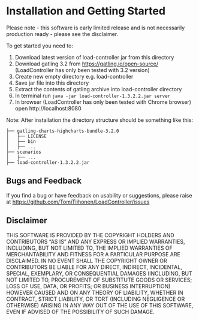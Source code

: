 # Installation and Getting Started

Please note - this software is early limited release and is not necessarily production ready - please see the disclaimer.

To get started you need to:
1. Download latest version of load-controller jar from this directory
2. Download gatling 3.2 from https://gatling.io/open-source/ (LoadController has only been tested with 3.2 version)
3. Create new empty directory e.g. load-controller
4. Save jar file into this directory
5. Extract the contents of gatling archive into load-controller directory
6. In terminal run `java -jar load-controller-1.3.2.2.jar server`
7. In browser (LoadController has only been tested with Chrome browser) open http://localhost:8080

Note: After installation the directory structure should be something like this:
```
├── gatling-charts-highcharts-bundle-3.2.0
│   ├── LICENSE
│   ├── bin
│   ├── ...
├── scenarios
│   ├── ...
├── load-controller-1.3.2.2.jar
```
## Bugs and Feedback
If you find a bug or have feedback on usability or suggestions, please raise at https://github.com/TomiTiihonen/LoadController/issues

## Disclaimer
THIS SOFTWARE IS PROVIDED BY THE COPYRIGHT HOLDERS AND CONTRIBUTORS “AS IS” AND ANY EXPRESS OR IMPLIED WARRANTIES, INCLUDING, BUT NOT LIMITED TO, THE IMPLIED WARRANTIES OF MERCHANTABILITY AND FITNESS FOR A PARTICULAR PURPOSE ARE DISCLAIMED. IN NO EVENT SHALL THE COPYRIGHT OWNER OR CONTRIBUTORS BE LIABLE FOR ANY DIRECT, INDIRECT, INCIDENTAL, SPECIAL, EXEMPLARY, OR CONSEQUENTIAL DAMAGES (INCLUDING, BUT NOT LIMITED TO, PROCUREMENT OF SUBSTITUTE GOODS OR SERVICES; LOSS OF USE, DATA, OR PROFITS; OR BUSINESS INTERRUPTION) HOWEVER CAUSED AND ON ANY THEORY OF LIABILITY, WHETHER IN CONTRACT, STRICT LIABILITY, OR TORT (INCLUDING NEGLIGENCE OR OTHERWISE) ARISING IN ANY WAY OUT OF THE USE OF THIS SOFTWARE, EVEN IF ADVISED OF THE POSSIBILITY OF SUCH DAMAGE.
